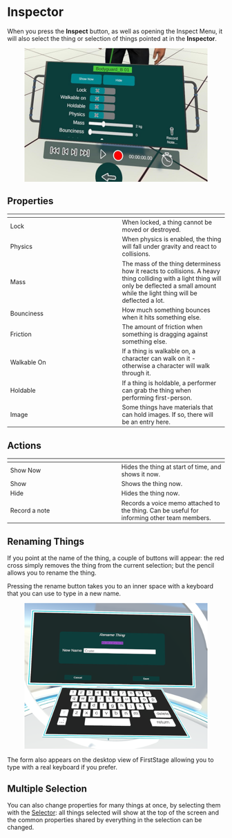# Inspector

When you press the **Inspect** button, as well as opening the Inspect Menu, it will also select the thing or selection of things pointed at in the **Inspector**.

<figure><img src="../../.gitbook/assets/DUMMY 2023-02-13 12-09-51.jpg" alt=""><figcaption></figcaption></figure>

## Properties

<table data-header-hidden><thead><tr><th width="245"></th><th></th></tr></thead><tbody><tr><td>Lock</td><td>When locked, a thing cannot be moved or destroyed.</td></tr><tr><td>Physics</td><td>When physics is enabled, the thing will fall under gravity and react to collisions.</td></tr><tr><td>Mass</td><td>The mass of the thing determiness how it reacts to collisions. A heavy thing colliding with a light thing will only be deflected a small amount while the light thing will be deflected a lot.</td></tr><tr><td>Bounciness</td><td>How much something bounces when it hits something else.</td></tr><tr><td>Friction</td><td>The amount of friction when something is dragging against something else.</td></tr><tr><td>Walkable On</td><td>If a thing is walkable on, a character can walk on it - otherwise a character will walk through it.</td></tr><tr><td>Holdable</td><td>If a thing is holdable, a performer can grab the thing when performing first-person.</td></tr><tr><td>Image</td><td>Some things have materials that can hold images. If so, there will be an entry here.</td></tr></tbody></table>

## Actions

<table data-header-hidden><thead><tr><th width="243.5"></th><th></th></tr></thead><tbody><tr><td>Show Now</td><td>Hides the thing at start of time, and shows it now.</td></tr><tr><td>Show</td><td>Shows the thing now.</td></tr><tr><td>Hide</td><td>Hides the thing now.</td></tr><tr><td>Record a note</td><td>Records a voice memo attached to the thing. Can be useful for informing other team members.</td></tr></tbody></table>

## Renaming Things

If you point at the name of the thing, a couple of buttons will appear: the red cross simply removes the thing from the current selection; but the pencil allows you to rename the thing.

Pressing the rename button takes you to an inner space with a keyboard that you can use to type in a new name.

<figure><img src="../../.gitbook/assets/image (13).png" alt=""><figcaption></figcaption></figure>

The form also appears on the desktop view of FirstStage allowing you to type with a real keyboard if you prefer.

## Multiple Selection

You can also change properties for many things at once, by selecting them with the [Selector](../core-tools/selector.md): all things selected will show at the top of the screen and the common properties shared by everything in the selection can be changed.



